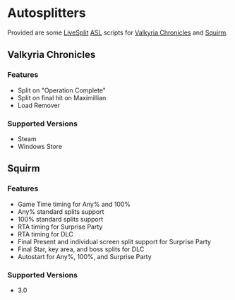 # Autosplitters
Provided are some [LiveSplit](http://livesplit.github.io) [ASL](https://github.com/LiveSplit/LiveSplit/blob/master/Documentation/Auto-Splitters.md) scripts for [Valkyria Chronicles](https://www.speedrun.com/vc) and [Squirm](https://www.speedrun.com/squirm).

## Valkyria Chronicles
### Features
- Split on "Operation Complete"
- Split on final hit on Maximillian
- Load Remover

### Supported Versions
- Steam
- Windows Store

## Squirm
### Features
- Game Time timing for Any% and 100%
- Any% standard splits support
- 100% standard splits support
- RTA timing for Surprise Party
- RTA timing for DLC
- Final Present and individual screen split support for Surprise Party
- Final Star, key area, and boss splits for DLC
- Autostart for Any%, 100%, and Surprise Party

### Supported Versions
- 3.0


